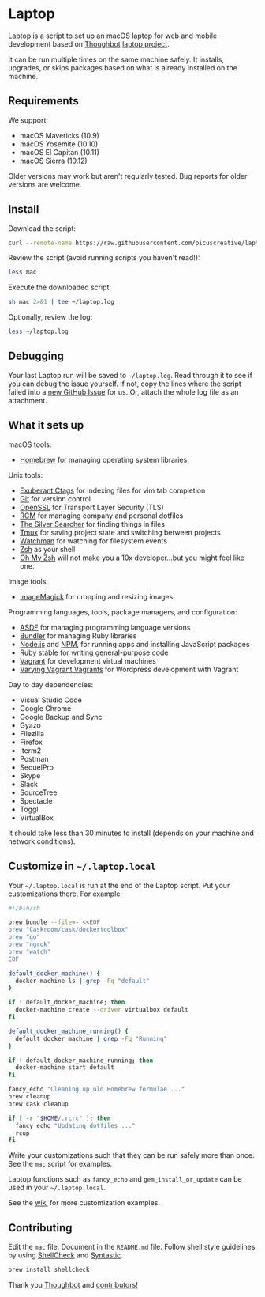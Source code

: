 # Laptop

Laptop is a script to set up an macOS laptop for web and mobile development based on [Thoughbot](https://thoughtbot.com/) [laptop project](https://github/thoughtbot/laptop).

It can be run multiple times on the same machine safely.
It installs, upgrades, or skips packages
based on what is already installed on the machine.

## Requirements

We support:

- macOS Mavericks (10.9)
- macOS Yosemite (10.10)
- macOS El Capitan (10.11)
- macOS Sierra (10.12)

Older versions may work but aren't regularly tested.
Bug reports for older versions are welcome.

## Install

Download the script:

```sh
curl --remote-name https://raw.githubusercontent.com/picuscreative/laptop/master/mac
```

Review the script (avoid running scripts you haven't read!):

```sh
less mac
```

Execute the downloaded script:

```sh
sh mac 2>&1 | tee ~/laptop.log
```

Optionally, review the log:

```sh
less ~/laptop.log
```

## Debugging

Your last Laptop run will be saved to `~/laptop.log`.
Read through it to see if you can debug the issue yourself.
If not, copy the lines where the script failed into a
[new GitHub Issue](https://github.com/picuscreative/laptop/issues/new) for us.
Or, attach the whole log file as an attachment.

## What it sets up

macOS tools:

- [Homebrew] for managing operating system libraries.

[homebrew]: http://brew.sh/

Unix tools:

- [Exuberant Ctags] for indexing files for vim tab completion
- [Git] for version control
- [OpenSSL] for Transport Layer Security (TLS)
- [RCM] for managing company and personal dotfiles
- [The Silver Searcher] for finding things in files
- [Tmux] for saving project state and switching between projects
- [Watchman] for watching for filesystem events
- [Zsh] as your shell
- [Oh My Zsh] will not make you a 10x developer...but you might feel like one.

[exuberant ctags]: http://ctags.sourceforge.net/
[git]: https://git-scm.com/
[openssl]: https://www.openssl.org/
[rcm]: https://github.com/thoughtbot/rcm
[the silver searcher]: https://github.com/ggreer/the_silver_searcher
[tmux]: http://tmux.github.io/
[watchman]: https://facebook.github.io/watchman/
[zsh]: http://www.zsh.org/
[oh my zsh]: http://ohmyz.sh/

Image tools:

- [ImageMagick] for cropping and resizing images

Programming languages, tools, package managers, and configuration:

- [ASDF] for managing programming language versions
- [Bundler] for managing Ruby libraries
- [Node.js] and [NPM], for running apps and installing JavaScript packages
- [Ruby] stable for writing general-purpose code
- [Vagrant] for development virtual machines
- [Varying Vagrant Vagrants] for Wordpress development with Vagrant

[bundler]: http://bundler.io/
[imagemagick]: http://www.imagemagick.org/
[node.js]: http://nodejs.org/
[npm]: https://www.npmjs.org/
[asdf]: https://github.com/asdf-vm/asdf
[ruby]: https://www.ruby-lang.org/en/
[vagrant]: https://www.vagrantup.com/
[varying vagrant vagrants]: https://varyingvagrantvagrants.org/

Day to day dependencies:

- Visual Studio Code
- Google Chrome
- Google Backup and Sync
- Gyazo
- Filezilla
- Firefox
- Iterm2
- Postman
- SequelPro
- Skype
- Slack
- SourceTree
- Spectacle
- Toggl
- VirtualBox

It should take less than 30 minutes to install (depends on your machine and network conditions).

## Customize in `~/.laptop.local`

Your `~/.laptop.local` is run at the end of the Laptop script.
Put your customizations there.
For example:

```sh
#!/bin/sh

brew bundle --file=- <<EOF
brew "Caskroom/cask/dockertoolbox"
brew "go"
brew "ngrok"
brew "watch"
EOF

default_docker_machine() {
  docker-machine ls | grep -Fq "default"
}

if ! default_docker_machine; then
  docker-machine create --driver virtualbox default
fi

default_docker_machine_running() {
  default_docker_machine | grep -Fq "Running"
}

if ! default_docker_machine_running; then
  docker-machine start default
fi

fancy_echo "Cleaning up old Homebrew formulae ..."
brew cleanup
brew cask cleanup

if [ -r "$HOME/.rcrc" ]; then
  fancy_echo "Updating dotfiles ..."
  rcup
fi
```

Write your customizations such that they can be run safely more than once.
See the `mac` script for examples.

Laptop functions such as `fancy_echo` and
`gem_install_or_update`
can be used in your `~/.laptop.local`.

See the [wiki](https://github.com/thoughtbot/laptop/wiki)
for more customization examples.

## Contributing

Edit the `mac` file.
Document in the `README.md` file.
Follow shell style guidelines by using [ShellCheck] and [Syntastic].

```sh
brew install shellcheck
```

[shellcheck]: http://www.shellcheck.net/about.html
[syntastic]: https://github.com/scrooloose/syntastic

Thank you [Thoughbot](https://thoughtbot.com/) and [contributors!](https://github.com/picuscreative/laptop/graphs/contributors)
